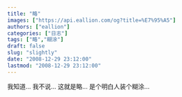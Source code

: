 ```yaml
---
title: "略"
images: ["https://api.eallion.com/og?title=%E7%95%A5"]
authors: ["eallion"]
categories: ["日志"]
tags: ["略","糊涂"]
draft: false
slug: "slightly"
date: "2008-12-29 23:12:00"
lastmod: "2008-12-29 23:12:00"
---
```


我知道...
我不说...
这就是略...
是个明白人装个糊涂...
